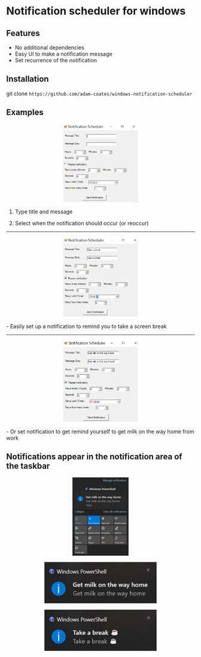 # Notification scheduler for windows

## Features

- No additional dependencies
- Easy UI to make a notification message
- Set recurrence of the notification

## Installation

git clone `https://github.com/adam-coates/windows-notification-scheduler`

## Examples

<p align="center">
<img src="https://raw.githubusercontent.com/adam-coates/windows-notification-scheduler/master/imgs/notification_scheduler_menu.PNG" width="200">
</p>

1. Type title and message

2. Select when the notification should occur (or reoccur)

---

<p align="center">
<img src="https://raw.githubusercontent.com/adam-coates/windows-notification-scheduler/master/imgs/notification_scheduler_example1.PNG" width="200">
</p>
- Easily set up a notification to remind you to take a screen break

---

<p align="center">
<img src="https://raw.githubusercontent.com/adam-coates/windows-notification-scheduler/master/imgs/notification_scheduler_example2.PNG" width="200">
</p>
- Or set notification to get remind yourself to get milk on the way home from work

## Notifications appear in the notification area of the taskbar

<p align="center">

<img src="https://raw.githubusercontent.com/adam-coates/windows-notification-scheduler/master/imgs/notification_bar.png" width="150">

</p>

<p align="center">

<img src="https://raw.githubusercontent.com/adam-coates/windows-notification-scheduler/master/imgs/1.png" width="300">

</p>

<p align="center">

<img src="https://raw.githubusercontent.com/adam-coates/windows-notification-scheduler/master/imgs/2.png" width="300">

</p>
